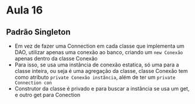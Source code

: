 # Aula 16
## Padrão Singleton
- Em vez de fazer uma Connection em cada classe que implementa um DAO, utilizar apenas uma conexão ao banco, criando um `new Conexão` apenas dentro da classe Conexão
- Para isso, se usa uma instância de conexão estatica, só uma para a classe inteira, ou seja é uma agregação da classe, classe Conexão tem como atributo `private Conexão instância`, além de ter um `private Connection con`
- Construtor da classe é privado e para buscar a instância se usa um get, e outro get para Conection